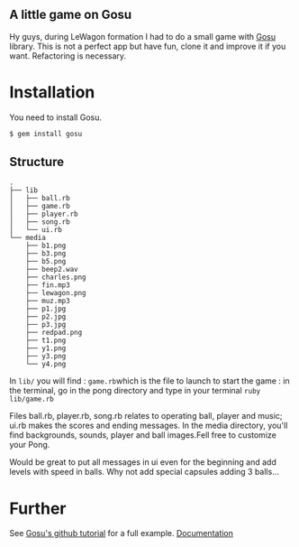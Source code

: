 A little game on Gosu
------------------
Hy guys, during LeWagon formation I had to do a small game with 
[Gosu](https://www.libgosu.org/ruby.html) 
library. This is not a perfect app but have fun, clone it and improve it if you want.
Refactoring is necessary. 

# Installation
You need to install Gosu.
```bash
$ gem install gosu
```

## Structure
```
.
├── lib
│   ├── ball.rb
│   ├── game.rb
│   ├── player.rb
│   ├── song.rb
│   └── ui.rb
└── media
    ├── b1.png
    ├── b3.png
    ├── b5.png
    ├── beep2.wav
    ├── charles.png
    ├── fin.mp3
    ├── lewagon.png
    ├── muz.mp3
    ├── p1.jpg
    ├── p2.jpg
    ├── p3.jpg
    ├── redpad.png
    ├── t1.png
    ├── y1.png
    ├── y3.png
    └── y4.png
```

In `lib/` you will find :
`game.rb`which is the file to launch to start the game : in the terminal, go in the pong directory and type in your terminal
`ruby lib/game.rb `
 
 Files ball.rb, player.rb, song.rb  relates to operating ball, player and music; ui.rb makes the scores and ending messages.
 In the media directory, you'll find backgrounds, sounds, player and ball images.Fell free to customize your Pong.
 
 Would be great to put all messages in ui even for the beginning and add levels with speed in balls. Why not add special capsules adding 3 balls...


# Further

See [Gosu's github tutorial](https://github.com/gosu/gosu/wiki/Ruby-Tutorial) for a full example.
[Documentation](http://www.rubydoc.info/github/gosu/gosu)
